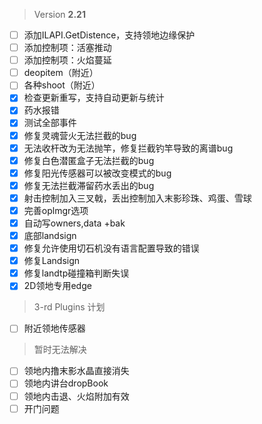  > Version **2.21**
 - [ ] 添加ILAPI.GetDistence，支持领地边缘保护
 - [ ] 添加控制项：活塞推动
 - [ ] 添加控制项：火焰蔓延
 - [ ] deopitem（附近）
 - [ ] 各种shoot（附近）
 - [x] 检查更新重写，支持自动更新与统计
 - [x] 药水报错
 - [x] 测试全部事件
 - [x] 修复灵魂营火无法拦截的bug
 - [x] 无法收杆改为无法抛竿，修复拦截钓竿导致的离谱bug
 - [x] 修复白色潜匿盒子无法拦截的bug
 - [x] 修复阳光传感器可以被改变模式的bug
 - [x] 修复无法拦截滞留药水丢出的bug
 - [x] 射击控制加入三叉戟，丢出控制加入末影珍珠、鸡蛋、雪球
 - [x] 完善oplmgr选项
 - [x] 自动写owners,data +bak
 - [x] 底部landsign
 - [x] 修复允许使用切石机没有语言配置导致的错误
 - [x] 修复Landsign
 - [x] 修复landtp碰撞箱判断失误
 - [x] 2D领地专用edge

 > 3-rd Plugins 计划
 - [ ] 附近领地传感器

 > 暂时无法解决
 - [ ] 领地内撸末影水晶直接消失
 - [ ] 领地内讲台dropBook
 - [ ] 领地内击退、火焰附加有效
 - [ ] 开门问题